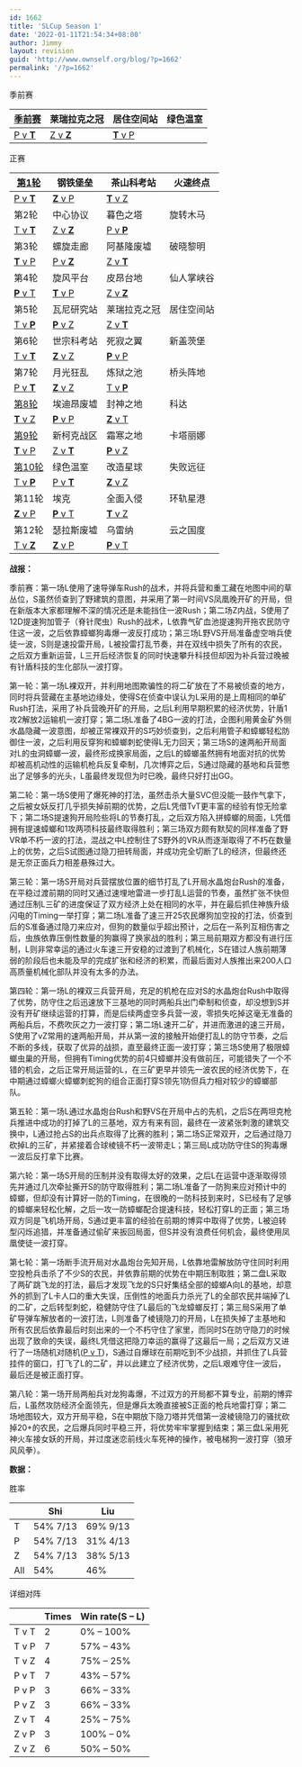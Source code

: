 ```yaml
---
id: 1662
title: 'SLCup Season 1'
date: '2022-01-11T21:54:34+08:00'
author: Jimmy
layout: revision
guid: 'http://www.ownself.org/blog/?p=1662'
permalink: '/?p=1662'
---
```


季前赛

| [季前赛](http://www.bilibili.com/video/av8852555/) | 莱瑞拉克之冠 | 居住空间站 | 绿色温室 |
|---|---|---|---|
| [P v **T**](http://www.ggtracker.com/matches/6876753) | [Z v **Z**](http://www.ggtracker.com/matches/6876752) | [**T** v P](http://www.ggtracker.com/matches/6876754) |

正赛

| [第1轮](http://www.bilibili.com/video/av8852636/) | 钢铁堡垒 | 茶山科考站 | 火速终点 |
|---|---|---|---|
| [P v **T**](http://www.ggtracker.com/matches/6885761) | [**Z** v P](http://www.ggtracker.com/matches/6885782) | [**T** v Z](http://www.ggtracker.com/matches/6885785) |
| 第2轮 | 中心协议 | 暮色之塔 | 旋转木马 |
| [T v **T**](http://www.ggtracker.com/matches/6893455) | [Z v **Z**](http://www.ggtracker.com/matches/6893463) | [P v **P**](http://sc2replaystats.com/replay/activeArmy/4064985) |
| 第3轮 | 螺旋走廊 | 阿基隆废墟 | 破晓黎明 |
| [**T** v P](http://www.ggtracker.com/matches/6901903) | [P v **Z**](http://www.ggtracker.com/matches/6901904) | [Z v **T**](http://www.ggtracker.com/matches/6901905) |
| 第4轮 | 旋风平台 | 皮昂台地 | 仙人掌峡谷 |
| [**P** v T](http://www.ggtracker.com/matches/6909278) | [**T** v P](http://www.ggtracker.com/matches/6909276) | [Z v **Z**](http://www.ggtracker.com/matches/6909279) |
| 第5轮 | 瓦尼研究站 | 莱瑞拉克之冠 | 居住空间站 |
| [T v **P**](http://www.ggtracker.com/matches/6920019) | [**P** v Z](http://www.ggtracker.com/matches/6920020) | [Z v **T**](http://www.ggtracker.com/matches/6920022) |
| 第6轮 | 世宗科考站 | 死寂之翼 | 新盖茨堡 |
| [T v **T**](http://www.ggtracker.com/matches/6933516) | [**Z** v Z](http://www.ggtracker.com/matches/6933517) | [**P** v P](http://www.ggtracker.com/matches/6933518) |
| 第7轮 | 月光狂乱 | 炼狱之池 | 桥头阵地 |
| [P v **T**](http://www.ggtracker.com/matches/6936282) | [**Z** v Z](http://www.ggtracker.com/matches/6936284) | [T v **P**](http://www.ggtracker.com/matches/6936285) |
| [第8轮](http://www.bilibili.com/video/av8800134/) | 埃迪昂废墟 | 封神之地 | 科达 |
| [**T** v Z](http://www.ggtracker.com/matches/6981177) | [**P** v P](http://www.ggtracker.com/matches/6986316) | [**Z** v T](http://www.ggtracker.com/matches/6988465) |
| [第9轮](http://www.bilibili.com/video/av8936523/) | 新柯克战区 | 霜寒之地 | 卡塔丽娜 |
| [**T** v P](http://www.ggtracker.com/matches/6989092) | [Z v **T**](http://sc2replaystats.com/replay/4461092) | [**P** v Z](http://sc2replaystats.com/replay/4461093) |
| [第10轮](http://www.bilibili.com/video/av9147819/) | 绿色温室 | 改造星球 | 失败远征 |
| [T v **P**](http://www.ggtracker.com/matches/6996537) | [P v **T**](http://www.ggtracker.com/matches/6997752) | [**Z** v Z](http://www.ggtracker.com/matches/7000682) |
| 第11轮 | 埃克 | 全面入侵 | 环轨星港 |
| [**Z** v P](http://sc2replaystats.com/replay/4557994) | [**P** v T](http://sc2replaystats.com/replay/4557997) | [**T** v Z](http://www.ggtracker.com/matches/7011482) |
| 第12轮 | 瑟拉斯废墟 | 乌雷纳 | 云之国度 |
| [T v **Z**](http://www.ggtracker.com/matches/7011475) | [**Z** v P](http://www.ggtracker.com/matches/7011477) | [**P** v T](http://www.ggtracker.com/matches/7011478) |

**战报：**

季前赛：第一场L使用了速导弹车Rush的战术，并将兵营和重工藏在地图中间的草丛位，S虽然侦查到了野建筑的意图，并采用了第一时间VS凤凰晚开矿的开局，但在新版本大家都理解不深的情况还是未能挡住一波Rush；第二场Z内战，S使用了12D提速狗加管子（脊针爬虫）Rush的战术，L依靠气矿血池提速狗开拖农民防守住这一波，之后依靠蟑螂狗毒爆一波反打成功；第三场L野VS开局准备虚空哨兵使徒一波，S则是速投雷开局，L被投雷打乱节奏，并在双线中损失了所有的农民，之后双方重新运营，L三开后经济恢复的同时快速攀升科技但却因为补兵营过晚被有针盾科技的生化部队一波打穿。

第一轮：第一场L裸双开，并利用地图欺骗性的将二矿放在了不易被侦查的地方，同时将兵营藏在主基地边缘处，使得S在侦查中误认为L采用的是上周相同的单矿Rush打法，采用了补兵营晚开矿的开局，之后L利用早期积累的经济优势，针盾1攻2解放2运输机一波打穿；第二场L准备了4BG一波的打法，企图利用黄金矿外侧水晶隐藏一波意图，却被正常裸双开的S巧妙侦查到，之后利用管子和蟑螂轻松防御住一波，之后利用反穿狗和蟑螂刺蛇使得L无力回天；第三场S的速两船开局面对L的虫洞蟑螂一波，最终形成换家局面，之后L的蟑螂虽然拥有地面对抗的优势却被高机动性的运输机枪兵反复牵制，几次博弈之后，S通过隐藏的基地和兵营憋出了足够多的光头，L虽最终发现但为时已晚，最终只好打出GG。

第二轮：第一场S使用了爆死神的打法，虽然击杀大量SVC但没能一鼓作气拿下，之后被女妖反打几乎损失掉前期的优势，之后L凭借TvT更丰富的经验有惊无险拿下；第二场S提速狗开局险些将L的节奏打乱，之后双方陷入拼蟑螂的局面，L凭借拥有提速蟑螂和1攻两项科技最终取得胜利；第三场双方颇有默契的同样准备了野VR单不朽一波的打法，混战之中L控制住了S野外的VR从而逐渐取得了不朽在数量上的优势，之后S试图通过隐刀扭转局面，并成功完全切断了L的经济，但最终还是无奈正面兵力相差悬殊过大。

第三轮：第一场S开局对兵营摆放位置的细节打乱了L开局水晶炮台Rush的准备，在平稳过渡前期的同时又通过速埋地雷进一步打乱L运营的节奏，虽然扩张不快但通过压制L三矿的进度保证了双方经济上处在相同的水平，并在最后抓住神族升级闪电的Timing一举打穿；第二场L准备了速三开25农民爆狗加空投的打法，侦查到后的S准备通过隐刀来应对，但狗的数量似乎超出预计，之后在一系列互相伤害之后，虫族依靠压倒性数量的狗赢得了换家战的胜利；第三局前期双方都没有进行压制，L则非常幸运的通过火车速三开安稳的过渡到了机械化，S在错过人族前期薄弱的阶段后也未能及早的完成扩张和经济的积累，而最后面对人族推出来200人口高质量机械化部队并没有太多的办法。

第四轮：第一场L的裸双三兵营开局，充足的机枪在应对S的水晶炮台Rush中取得了优势，防守住之后迅速放下三基地的同时两船兵出门牵制和侦查，却没想到S并没有开矿继续运营的打算，而是后续两虚空多兵营一波，零损失吃掉这毫无准备的两船兵后，不费吹灰之力一波打穿；第二场L速开二矿，并进而激进的速三开局，S使用了vZ常用的速两船开局，并从第一波的接触开始便打乱L的防守节奏，之后不断的多线，获取了优异的战损，直至最终正面一波打穿；第三场S使用了极限蟑螂虫巢的开局，但拥有Timing优势的前4只蟑螂并没有做前压，可能错失了一个不错的机会，之后正常开局运营的L，在三矿更早并领先一波农民的经济优势下，在中期通过蟑螂火蟑螂刺蛇狗的组合正面打穿S领先1防但兵力相对较少的蟑螂部队。

第五轮：第一场L通过水晶炮台Rush和野VS在开局中占的先机，之后S在两坦克枪兵推进中成功的打掉了L的三基地，双方有来有回，最终在一波紧张刺激的建筑交换中，L通过抢占S的出兵点取得了比赛的胜利；第二场S正常双开，之后通过隐刀砍掉L的三矿，并紧接着合球棱镜不朽一波带走L；第三局L成功防守住S的狗毒爆一波后反打拿下比赛。

第六轮：第一场S开局的压制并没有取得太好的效果，之后L在运营中逐渐取得领先并通过几次牵扯撕开S的防守取得胜利；第二场L准备了一防狗来应对预计中的蟑螂，但却没有计算好一防的Timing，在很晚的一防科技到来时，S已经有了足够的蟑螂来轻松化解，之后一攻一防蟑螂配合提速科技，轻松打穿L的正面；第三场双方同是飞机场开局，S通过更丰富的经验在前期的博弈中取得了优势，L被迫转型闪烁追猎，并准备通过偷矿来扳回局面，但S并没有浪费任何机会，最终使用凤凰使徒一波打穿。

第七轮：第一场断手流开局对水晶炮台先知开局，L依靠地雷解放防守住同时利用空投枪兵击杀了不少S的农民，并依靠前期的优势在中期压制取胜；第二盘L采取了两矿跳飞龙的打法，最后才发现飞龙的S只好集结全部的蟑螂A向L的基地，却意外的抓到了L卡人口的重大失误，压倒性的地面兵力杀光了L的全部农民并端掉了L的二矿，之后转型刺蛇，稳健防守住了L最后的飞龙蟑螂反打；第三局S采用了单矿导弹车解放者的一波打法，L则准备了棱镜隐刀的开局，L在损失掉了主基地和所有农民后依靠最后时刻出来的一个不朽守住了家里，而同时S在防守隐刀的时候出现了致命的失误，最终L凭借这把隐刀幸运的赢得了这最后一局；之后双方又进行了一场随机对随机([P v T](http://www.ggtracker.com/matches/6936289))，S通过自爆球在前期吃到不少战损，并抓住了L兵营挂件的窗口，打飞了L的二矿，并以此建立了经济优势，之后L艰难守住一波后，最后还是被正面打穿。

第八轮：第一场开局两船兵对龙狗毒爆，不过双方的开局都不算专业，前期的博弈后，L虽然攻防经济全面领先，但是爆兵太晚直接被S正面的枪兵地雷打穿；第二场地图较大，双方开局平稳，S在中期放下隐刀塔并凭借第一波棱镜隐刀的骚扰砍掉20+的农民，之后爆兵同时平稳三开，将优势牢牢掌握到结束；第三盘L采用死神火车接女妖的开局，并过度迷恋前线火车死神的操作，被电梯狗一波打穿（狼牙风风拳）。

**数据：**

胜率

|  | Shi | Liu |
|---|---|---|
| T | 54% 7/13 | 69% 9/13 |
| P | 54% 7/13 | 31% 4/13 |
| Z | 54% 7/13 | 38% 5/13 |
| All | 54% | 46% |

详细对阵

|  | Times | Win rate(S – L) |
|---|---|---|
| T v T | 2 | 0% – 100% |
| T v P | 7 | 57% – 43% |
| T v Z | 4 | 75% – 25% |
| P v T | 7 | 43% – 57% |
| P v P | 3 | 66% – 33% |
| P v Z | 3 | 66% – 33% |
| Z v T | 4 | 25% – 75% |
| Z v P | 3 | 100% – 0% |
| Z v Z | 6 | 50% – 50% |